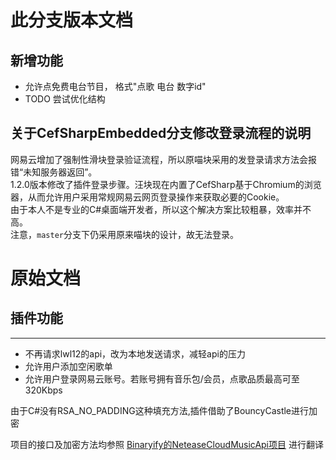 
# 此分支版本文档

## 新增功能
- 允许点免费电台节目， 格式"点歌 电台 数字id"
- TODO 尝试优化结构 

## 关于CefSharpEmbedded分支修改登录流程的说明
网易云增加了强制性滑块登录验证流程，所以原喵块采用的发登录请求方法会报错“未知服务器返回”。   
1.2.0版本修改了插件登录步骤。汪块现在内置了CefSharp基于Chromium的浏览器，从而允许用户采用常规网易云网页登录操作来获取必要的Cookie。  
由于本人不是专业的C#桌面端开发者，所以这个解决方案比较粗暴，效率并不高。  
注意，`master`分支下仍采用原来喵块的设计，故无法登录。

# 原始文档

## 插件功能
---
- 不再请求lwl12的api，改为本地发送请求，减轻api的压力
- 允许用户添加空闲歌单
- 允许用户登录网易云账号。若账号拥有音乐包/会员，点歌品质最高可至320Kbps

由于C#没有RSA_NO_PADDING这种填充方法,插件借助了BouncyCastle进行加密

项目的接口及加密方法均参照 [Binaryify的NeteaseCloudMusicApi项目](https://github.com/Binaryify/NeteaseCloudMusicApi) 进行翻译
